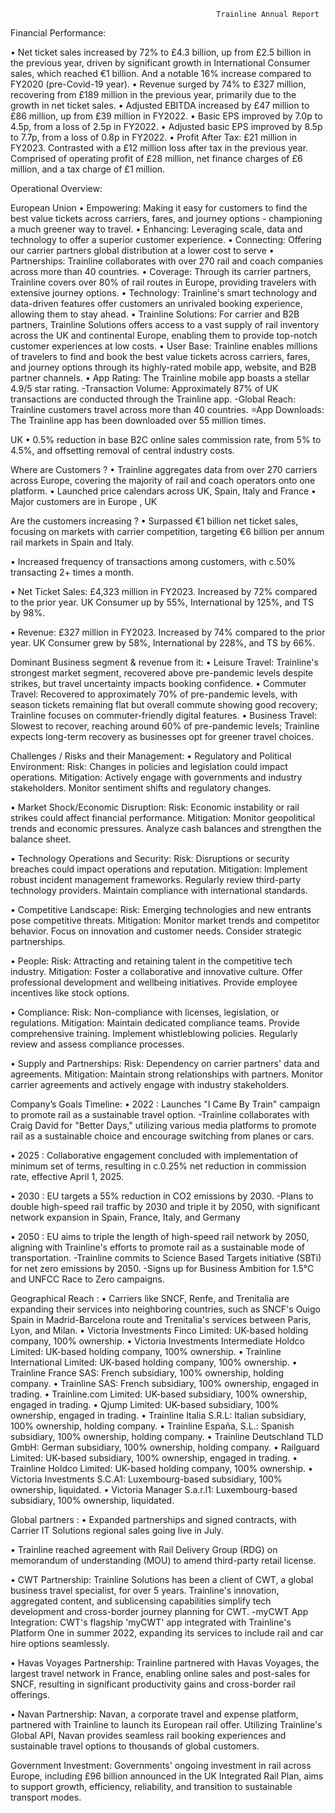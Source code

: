                                                   Trainline Annual Report

Financial Performance:

•	Net ticket sales increased by 72% to £4.3 billion, up from £2.5 billion in the previous year, driven by significant growth in     International Consumer sales, which reached €1 billion. And a notable 16% increase compared to FY2020 (pre-Covid-19 year).
•	Revenue surged by 74% to £327 million, recovering from £189 million in the previous year, primarily due to the growth in net ticket sales.
•	Adjusted EBITDA increased by £47 million to £86 million, up from £39 million in FY2022.
•	Basic EPS improved by 7.0p to 4.5p, from a loss of 2.5p in FY2022.
•	Adjusted basic EPS improved by 8.5p to 7.7p, from a loss of 0.8p in FY2022.
•	Profit After Tax:
£21 million in FY2023.
Contrasted with a £12 million loss after tax in the previous year.
Comprised of operating profit of £28 million, net finance charges of £6 million, and a tax charge of £1 million.



Operational Overview:

European Union
•	Empowering: Making it easy for customers to find the best value tickets across carriers, fares, and journey options - championing a much greener way to travel.
•	Enhancing: Leveraging scale, data and technology to offer a superior customer experience.
•	Connecting: Offering our carrier partners global distribution at a lower cost to serve
•	Partnerships: Trainline collaborates with over 270 rail and coach companies across more than 40 countries.
•	Coverage: Through its carrier partners, Trainline covers over 80% of rail routes in Europe, providing travelers with extensive journey options.
•	Technology: Trainline's smart technology and data-driven features offer customers an unrivaled booking experience, allowing them to stay ahead.
•	Trainline Solutions: For carrier and B2B partners, Trainline Solutions offers access to a vast supply of rail inventory across the UK and continental Europe, enabling them to provide top-notch customer experiences at low costs.
•	User Base: Trainline enables millions of travelers to find and book the best value tickets across carriers, fares, and journey options through its highly-rated mobile app, website, and B2B partner channels.
•	App Rating: The Trainline mobile app boasts a stellar 4.9/5 star rating.
-Transaction Volume: Approximately 87% of UK transactions are conducted through the Trainline app.
-Global Reach: Trainline customers travel across more than 40 countries.
=App Downloads: The Trainline app has been downloaded over 55 million times.

UK 
•	0.5% reduction in base B2C online sales commission rate, from 5% to 4.5%, and offsetting removal of central industry costs.



Where are Customers ?
•	Trainline aggregates data from over 270 carriers across Europe, covering the majority of rail and coach operators onto one platform.
•	Launched price calendars across UK, Spain, Italy and France
•	Major customers are in Europe , UK



Are the customers increasing ?
•	Surpassed €1 billion net ticket sales, focusing on markets with carrier competition, targeting €6 billion per annum rail markets in Spain and Italy.

•	Increased frequency of transactions among customers, with c.50% transacting 2+ times a month.

•	Net Ticket Sales:
£4,323 million in FY2023.
Increased by 72% compared to the prior year.
UK Consumer up by 55%, International by 125%, and TS by 98%.

•	Revenue:
£327 million in FY2023.
Increased by 74% compared to the prior year.
UK Consumer grew by 58%, International by 228%, and TS by 66%.



Dominant Business segment & revenue from it:
•	Leisure Travel: Trainline's strongest market segment, recovered above pre-pandemic levels despite strikes, but travel uncertainty impacts booking confidence.
•	Commuter Travel: Recovered to approximately 70% of pre-pandemic levels, with season tickets remaining flat but overall commute showing good recovery; Trainline focuses on commuter-friendly digital features.
•	Business Travel: Slowest to recover, reaching around 60% of pre-pandemic levels; Trainline expects long-term recovery as businesses opt for greener travel choices.



Challenges / Risks and their Management:
•	Regulatory and Political Environment:
Risk: Changes in policies and legislation could impact operations.
Mitigation: Actively engage with governments and industry stakeholders. Monitor sentiment shifts and regulatory changes.

•	Market Shock/Economic Disruption:
Risk: Economic instability or rail strikes could affect financial performance.
Mitigation: Monitor geopolitical trends and economic pressures. Analyze cash balances and strengthen the balance sheet.

•	Technology Operations and Security:
Risk: Disruptions or security breaches could impact operations and reputation.
Mitigation: Implement robust incident management frameworks. Regularly review third-party technology providers. Maintain compliance with international standards.

•	Competitive Landscape:
Risk: Emerging technologies and new entrants pose competitive threats.
Mitigation: Monitor market trends and competitor behavior. Focus on innovation and customer needs. Consider strategic partnerships.

•	People:
Risk: Attracting and retaining talent in the competitive tech industry.
Mitigation: Foster a collaborative and innovative culture. Offer professional development and wellbeing initiatives. Provide employee incentives like stock options.

•	Compliance:
Risk: Non-compliance with licenses, legislation, or regulations.
Mitigation: Maintain dedicated compliance teams. Provide comprehensive training. Implement whistleblowing policies. Regularly review and assess compliance processes.

•	Supply and Partnerships:
Risk: Dependency on carrier partners' data and agreements.
Mitigation: Maintain strong relationships with partners. Monitor carrier agreements and actively engage with industry stakeholders.



Company’s Goals Timeline:
•	2022 : Launches "I Came By Train" campaign to promote rail as a sustainable travel option.
-Trainline collaborates with Craig David for "Better Days," utilizing various media platforms to promote rail as a sustainable choice and encourage switching from planes or cars.

•	2025 : Collaborative engagement concluded with implementation of minimum set of terms, resulting in c.0.25% net reduction in commission rate, effective April 1, 2025.

•	2030 : EU targets a 55% reduction in CO2 emissions by 2030.
-Plans to double high-speed rail traffic by 2030 and triple it by 2050, with significant network expansion in Spain, France, Italy, and Germany

•	2050 : EU aims to triple the length of high-speed rail network by 2050, aligning with Trainline's efforts to promote rail as a sustainable mode of transportation.
-Trainline commits to Science Based Targets initiative (SBTi) for net zero emissions by 2050.
-Signs up for Business Ambition for 1.5°C and UNFCC Race to Zero campaigns.



Geographical Reach :
•	Carriers like SNCF, Renfe, and Trenitalia are expanding their services into neighboring countries, such as SNCF's Ouigo Spain in Madrid-Barcelona route and Trenitalia's services between Paris, Lyon, and Milan.
•	Victoria Investments Finco Limited: UK-based holding company, 100% ownership.
•	Victoria Investments Intermediate Holdco Limited: UK-based holding company, 100% ownership.
•	Trainline International Limited: UK-based holding company, 100% ownership.
•	Trainline France SAS: French subsidiary, 100% ownership, holding company.
•	Trainline SAS: French subsidiary, 100% ownership, engaged in trading.
•	Trainline.com Limited: UK-based subsidiary, 100% ownership, engaged in trading.
•	Qjump Limited: UK-based subsidiary, 100% ownership, engaged in trading.
•	Trainline Italia S.R.L: Italian subsidiary, 100% ownership, holding company.
•	Trainline España, S.L.: Spanish subsidiary, 100% ownership, holding company.
•	Trainline Deutschland TLD GmbH: German subsidiary, 100% ownership, holding company.
•	Railguard Limited: UK-based subsidiary, 100% ownership, engaged in trading.
•	Trainline Holdco Limited: UK-based holding company, 100% ownership.
•	Victoria Investments S.C.A1: Luxembourg-based subsidiary, 100% ownership, liquidated.
•	Victoria Manager S.a.r.l1: Luxembourg-based subsidiary, 100% ownership, liquidated.



Global partners :
•	Expanded partnerships and signed contracts, with Carrier IT Solutions regional sales going live in July.

•	Trainline reached agreement with Rail Delivery Group (RDG) on memorandum of understanding (MOU) to amend third-party retail license.


•	CWT Partnership: Trainline Solutions has been a client of CWT, a global business travel specialist, for over 5 years. Trainline's innovation, aggregated content, and sublicensing capabilities simplify tech development and cross-border journey planning for CWT.
-myCWT App Integration: CWT's flagship 'myCWT' app integrated with Trainline's Platform One in summer 2022, expanding its services to include rail and car hire options seamlessly.

•	Havas Voyages Partnership: Trainline partnered with Havas Voyages, the largest travel network in France, enabling online sales and post-sales for SNCF, resulting in significant productivity gains and cross-border rail offerings.

•	Navan Partnership: Navan, a corporate travel and expense platform, partnered with Trainline to launch its European rail offer. Utilizing Trainline's Global API, Navan provides seamless rail booking experiences and sustainable travel options to thousands of global customers.



Government Investment: Governments' ongoing investment in rail across Europe, including £96 billion announced in the UK Integrated Rail Plan, aims to support growth, efficiency, reliability, and transition to sustainable transport modes.


